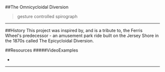 ##The Omnicycloidal Diversion
> gesture controlled spirograph
___________________

##History
This project was inspired by, and is a tribute to, the Ferris Wheel's predecessor - an amusement park ride built on the Jersey Shore in the 1870s called The Epicycloidal Diversion.




##Resources
#####VideoExamples
- [Engineering Drawing Epicycloid]:https://www.youtube.com/watch?v=4EzEXiq4Y8w







_________________________

[Engineering Drawing Epicycloid]:https://www.youtube.com/watch?v=4EzEXiq4Y8w
